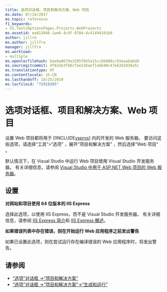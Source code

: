 ```yaml
---
title: 选项对话框、项目和解决方案、Web 项目
ms.date: 07/14/2017
ms.topic: reference
f1_keywords:
- VS.ToolsOptionsPages.Projects.WebProjects
ms.assetid: ea813046-1ae6-4c9f-9784-dc41494101b9
author: jillre
ms.author: jillfra
manager: jillfra
ms.workload:
- multiple
ms.openlocfilehash: bae8a8679a3295f665a15cc6b088cc93aaababd9
ms.sourcegitcommit: 4f82de3fb0cfae226aef1abb40c47e63d2036a5c
ms.translationtype: HT
ms.contentlocale: zh-CN
ms.lasthandoff: 10/25/2019
ms.locfileid: "72919205"
---
```

# <a name="options-dialog-box-projects-and-solutions-web-projects"></a>选项对话框、项目和解决方案、Web 项目

设置 Web 项目都将用于 [!INCLUDE[vsprvs](../../code-quality/includes/vsprvs_md.md)] 内的开发的 Web 服务器。 要访问这些选项，请选择“工具”>“选项”  ，展开“项目和解决方案”  ，然后选择“Web 项目”  。

默认情况下，在 Visual Studio 中运行 Web 项目使用 Visual Studio 开发服务器。 有关详细信息，请参阅 [Visual Studio 中用于 ASP.NET Web 项目的 Web 服务器](/previous-versions/aspnet/58wxa9w5\(v\=vs.120\))。

## <a name="settings"></a>设置

**对网站和项目使用 64 位版本的 IIS Express**

选择此选项，以使用 IIS Express，而不是 Visual Studio 开发服务器。 有关详细信息，请参阅 [IIS Express 简介](https://weblogs.asp.net/scottgu/introducing-iis-express)和 [IIS Express 概述](/iis/extensions/introduction-to-iis-express/iis-express-overview)。

**如果错误列表中存在错误，则在开始运行 Web 应用程序之前发出警告**

如果已设置此选项，则在尝试运行存在编译错误的 Web 应用程序时，将发出警告。

## <a name="see-also"></a>请参阅

- [“选项”对话框 ->“项目和解决方案”](projects-and-solutions-options-dialog-box.md)
- [“选项”对话框 ->“项目和解决方案”->“生成和运行”](options-dialog-box-projects-and-solutions-web-projects.md)